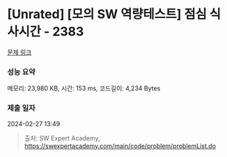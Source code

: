 # [Unrated] [모의 SW 역량테스트] 점심 식사시간 - 2383 

[문제 링크](https://swexpertacademy.com/main/code/problem/problemDetail.do?contestProbId=AV5-BEE6AK0DFAVl) 

### 성능 요약

메모리: 23,980 KB, 시간: 153 ms, 코드길이: 4,234 Bytes

### 제출 일자

2024-02-27 13:49



> 출처: SW Expert Academy, https://swexpertacademy.com/main/code/problem/problemList.do